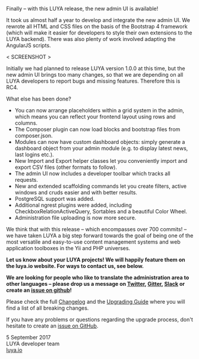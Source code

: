 Finally – with this LUYA release, the new admin UI is available!

It took us almost half a year to develop and integrate the new admin UI. We rewrote all HTML and CSS files on the basis of the Bootstrap 4 framework (which will make it easier for developers to style their own extensions to the LUYA backend). There was also plenty of work involved adapting the AngularJS scripts.

< SCREENSHOT >

Initially we had planned to release LUYA version 1.0.0 at this time, but the new admin UI brings too many changes, so that we are depending on all LUYA developers to report bugs and missing features. Therefore this is RC4.

What else has been done?

+ You can now arrange placeholders within a grid system in the admin, which means you can reflect your frontend layout using rows and columns.
+ The Composer plugin can now load blocks and bootstrap files from composer.json.
+ Modules can now have custom dashboard objects: simply generate a dashboard object from your admin module (e.g. to display latest news, last logins etc.).
+ New Import and Export helper classes let you conveniently import and export CSV files (other formats to follow).
+ The admin UI now includes a developer toolbar which tracks all requests.
+ New and extended scaffolding commands let you create filters, active windows and cruds easier and with better results.
+ PostgreSQL support was added.
+ Additional ngrest plugins were added, including CheckboxRelationActiveQuery, Sortables and a beautiful Color Wheel.
+ Administration file uploading is now more secure.

We think that with this release – which encompasses over 700 commits! – we have taken LUYA a big step forward towards the goal of being one of the most versatile and easy-to-use content management systems and web application toolboxes in the Yii and PHP universes.

**Let us know about your LUYA projects! We will happily feature them on the luya.io website. For ways to contact us, see below.**

**We are looking for people who like to translate the administration area to other languages – please drop us a message on [Twitter](https://twitter.com/luyadev), [Gitter](https://gitter.im/luyadev/luya), [Slack](https://slack.luya.io/) or create an [issue on github](https://github.com/luyadev/luya/issues)!**

Please check the full [Changelog](https://github.com/luyadev/luya/blob/master/CHANGELOG.md) and the [Upgrading Guide](https://luya.io/guide/install-upgrade) where you will find a list of all breaking changes.

If you have any problems or questions regarding the upgrade process, don't hesitate to create an [issue on GitHub](https://github.com/luyadev/luya/issues).

5 September 2017  
LUYA developer team  
[luya.io](https://luya.io)
